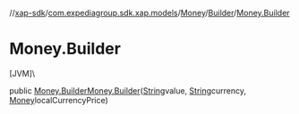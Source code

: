 //[xap-sdk](../../../../index.md)/[com.expediagroup.sdk.xap.models](../../index.md)/[Money](../index.md)/[Builder](index.md)/[Money.Builder](-money.-builder.md)

# Money.Builder

[JVM]\

public [Money.Builder](index.md)[Money.Builder](-money.-builder.md)([String](https://docs.oracle.com/javase/8/docs/api/java/lang/String.html)value, [String](https://docs.oracle.com/javase/8/docs/api/java/lang/String.html)currency, [Money](../index.md)localCurrencyPrice)
